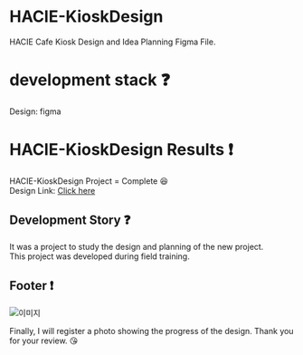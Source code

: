 # HACIE-KioskDesign
HACIE Cafe Kiosk Design and Idea Planning Figma File.

# development stack :question:

Design: figma

# HACIE-KioskDesign Results :exclamation:

HACIE-KioskDesign Project = Complete :laughing: <br />
Design Link: [Click here](https://www.figma.com/design/zphVmbna3TpnAATDDUkRdK/%ED%95%98%EC%8B%9C%EC%97%90-%EC%B9%B4%ED%8E%98-%ED%82%A4%EC%98%A4%EC%8A%A4%ED%81%AC-%EB%94%94%EC%9E%90%EC%9D%B8?node-id=0-1&t=a0wymi1qs0mPHMCu-1)


## Development Story :question:

It was a project to study the design and planning of the new project. <br />
This project was developed during field training.

## Footer :exclamation:
<!--
Click [here](#) to visit my project.
-->
![이미지](https://github.com/20200890-JoHoYeon/HACIE-KioskDesign/assets/70556072/03e153da-3528-493d-925a-00858b43d631)


Finally, I will register a photo showing the progress of the design. Thank you for your review. 😘


